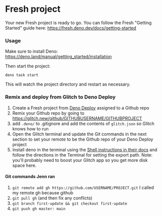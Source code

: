 # Fresh project

Your new Fresh project is ready to go. You can follow the Fresh "Getting
Started" guide here: https://fresh.deno.dev/docs/getting-started

### Usage

Make sure to install Deno: https://deno.land/manual/getting_started/installation

Then start the project:

```
deno task start
```

This will watch the project directory and restart as necessary.

### Remix and deploy from Glitch to Deno Deploy

1. Create a Fresh project from [Deno Deploy](https://dash.deno.com/projects) assigned to a Github repo
2. Remix your Github repo by going to https://glitch.new/github/GITHUBUSERNAME/GITHUBPROJECT
3. add `.deno/` to .gitignore and add the contents of `glitch.json` so Glitch knows how to run
4. Open the Glitch terminal and update the Git commands in the next section to set your remote to be the Github repo of your Deno Deploy project
5. Install deno in the terminal using the [Shell instructions in their docs](https://docs.deno.com/runtime/manual/getting_started/installation) and follow the directions in the Terminal for setting the export path. Note: you'll probably need to boost your Glitch app so you get more disk space here.

#### Git commands Jenn ran
1. `git remote add gh https://github.com/USERNAME/PROJECT.git` I called my remote gh because github
2. `git pull gh` (and then fix any conflicts)
3. `git branch first-update && git checkout first-update`
3. `git push gh master: main`